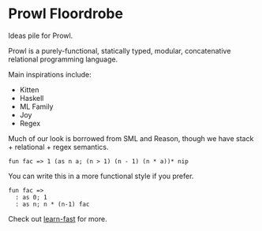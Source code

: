 # Prowl Floordrobe
Ideas pile for Prowl. 

Prowl is a purely-functional, statically typed, modular, concatenative relational programming language. 

Main inspirations include: 
- Kitten
- Haskell
- ML Family
- Joy
- Regex

Much of our look is borrowed from SML and Reason, though we have stack + relational + regex semantics. 
```
fun fac => 1 (as n a; (n > 1) (n - 1) (n * a))* nip
```
You can write this in a more functional style if you prefer. 
```
fun fac => 
  : as 0; 1
  : as n; n * (n-1) fac
```

Check out [learn-fast](./learn-fast) for more. 
